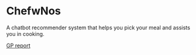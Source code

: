 # ChefwNos

A chatbot recommender system that helps you pick your meal and assists you in cooking.

[GP report](https://docs.google.com/document/d/19kF5XflO1KaR9Sw7JYWVzkVGKbplKEzdo-mbKsPWdIQ/edit?usp=sharing)


